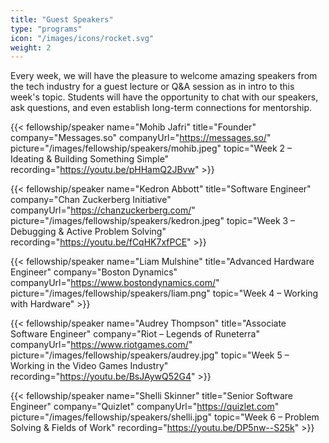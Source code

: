 ```yaml
---
title: "Guest Speakers"
type: "programs"
icon: "/images/icons/rocket.svg"
weight: 2
---
```


Every week, we will have the pleasure to welcome amazing speakers from the tech industry for a guest lecture or Q&A session as in intro to this week's topic. Students will have the opportunity to chat with our speakers, ask questions, and even establish long-term connections for mentorship.

{{< fellowship/speaker name="Mohib Jafri" title="Founder" company="Messages.so" companyUrl="https://messages.so/" picture="/images/fellowship/speakers/mohib.jpeg" topic="Week 2 – Ideating & Building Something Simple" recording="https://youtu.be/pHHamQ2JBvw" >}}

{{< fellowship/speaker name="Kedron Abbott" title="Software Engineer" company="Chan Zuckerberg Initiative" companyUrl="https://chanzuckerberg.com/" picture="/images/fellowship/speakers/kedron.jpeg"  topic="Week 3 – Debugging & Active Problem Solving" recording="https://youtu.be/fCqHK7xfPCE" >}}

{{< fellowship/speaker name="Liam Mulshine" title="Advanced Hardware Engineer" company="Boston Dynamics" companyUrl="https://www.bostondynamics.com/" picture="/images/fellowship/speakers/liam.png" topic="Week 4 – Working with Hardware" >}}

{{< fellowship/speaker name="Audrey Thompson" title="Associate Software Engineer" company="Riot – Legends of Runeterra" companyUrl="https://www.riotgames.com/" picture="/images/fellowship/speakers/audrey.jpg" topic="Week 5 – Working in the Video Games Industry" recording="https://youtu.be/BsJAywQ52G4" >}}

{{< fellowship/speaker name="Shelli Skinner" title="Senior Software Engineer" company="Quizlet" companyUrl="https://quizlet.com" picture="/images/fellowship/speakers/shelli.jpg"  topic="Week 6 – Problem Solving & Fields of Work" recording="https://youtu.be/DP5nw--S25k" >}}
